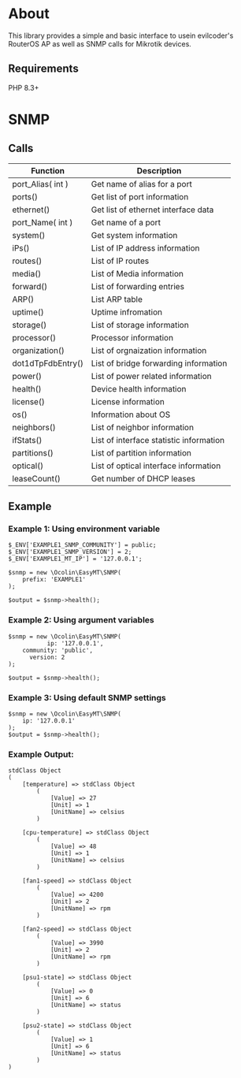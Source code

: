 # About
This library provides a simple and basic interface to usein evilcoder's RouterOS AP as well as SNMP calls for Mikrotik devices.

## Requirements

PHP 8.3+

# SNMP

## Calls

| Function          | Description                             |
|-------------------|-----------------------------------------|
| port_Alias( int ) | Get name of alias for a port            |
| ports()           | Get list of port information            |
| ethernet()        | Get list of ethernet interface data     |
| port_Name( int )  | Get name of a port                      |
| system()          | Get system information                  |
| iPs()             | List of IP address information          |
| routes()          | List of IP routes                       |
| media()           | List of Media information               |
| forward()         | List of forwarding entries              |
| ARP()             | List ARP table                          |
| uptime()          | Uptime infromation                      |
| storage()         | List of storage information             |
| processor()       | Processor information                   |
| organization()    | List of orgnaization information        |
| dot1dTpFdbEntry() | List of bridge forwarding information   |
| power()           | List of power related information       |
| health()          | Device health information               |
| license()         | License information                     |
| os()              | Information about OS                    |
| neighbors()       | List of neighbor information            |
| ifStats()         | List of interface statistic information |
| partitions()      | List of partition information           |
| optical()         | List of optical interface information   |
| leaseCount()      | Get number of DHCP leases               |

## Example

### Example 1: Using environment variable

```
$_ENV['EXAMPLE1_SNMP_COMMUNITY'] = public;
$_ENV['EXAMPLE1_SNMP_VERSION'] = 2;
$_ENV['EXAMPLE1_MT_IP'] = '127.0.0.1';

$snmp = new \Ocolin\EasyMT\SNMP(
    prefix: 'EXAMPLE1'
);

$output = $snmp->health();
```

### Example 2: Using argument variables

```
$snmp = new \Ocolin\EasyMT\SNMP(
           ip: '127.0.0.1',
    community: 'public',
      version: 2
);

$output = $snmp->health();
```

### Example 3: Using default SNMP settings

```
$snmp = new \Ocolin\EasyMT\SNMP(
    ip: '127.0.0.1'
);
$output = $snmp->health();
```
### Example Output:

``` 
stdClass Object
(
    [temperature] => stdClass Object
        (
            [Value] => 27
            [Unit] => 1
            [UnitName] => celsius
        )

    [cpu-temperature] => stdClass Object
        (
            [Value] => 48
            [Unit] => 1
            [UnitName] => celsius
        )

    [fan1-speed] => stdClass Object
        (
            [Value] => 4200
            [Unit] => 2
            [UnitName] => rpm
        )

    [fan2-speed] => stdClass Object
        (
            [Value] => 3990
            [Unit] => 2
            [UnitName] => rpm
        )

    [psu1-state] => stdClass Object
        (
            [Value] => 0
            [Unit] => 6
            [UnitName] => status
        )

    [psu2-state] => stdClass Object
        (
            [Value] => 1
            [Unit] => 6
            [UnitName] => status
        )
)

```
